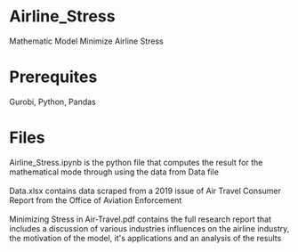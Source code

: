 # Airline_Stress
Mathematic Model Minimize Airline Stress 

# Prerequites 
Gurobi, Python, Pandas

# Files
Airline_Stress.ipynb is the python file that computes the result for the mathematical mode through using the data from Data file <br>
<br>
Data.xlsx contains data scraped from a 2019 issue of Air Travel Consumer Report from the Office of Aviation Enforcement <br>
<br>
Minimizing Stress in Air-Travel.pdf contains the full research report that includes a discussion of various industries influences on the airline industry, the motivation of the model, it's applications and an analysis of the results <br>
